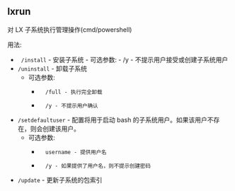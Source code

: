 ## lxrun 
对 LX 子系统执行管理操作(cmd/powershell)

用法:
 -  ` /install` - 安装子系统
        -  可选参数:
            -     /y - 不提示用户接受或创建子系统用户
-  `/uninstall` - 卸载子系统
    - 可选参数:
        -       /full - 执行完全卸载
        -       /y - 不提示用户确认
-  `/setdefaultuser` - 配置将用于启动 bash 的子系统用户。如果该用户不存在，则会创建该用户。
    - 可选参数:
        -       username - 提供用户名
        -       /y - 如果提供了用户名，则不提示创建密码
- `/update` - 更新子系统的包索引